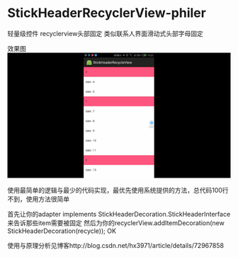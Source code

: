 # StickHeaderRecyclerView-philer
轻量级控件
recyclerview头部固定
类似联系人界面滑动式头部字母固定

效果图
![usage pic](./gif/stickheader.gif)


使用最简单的逻辑与最少的代码实现，最优先使用系统提供的方法，总代码100行不到，使用方法很简单

首先让你的adapter implements StickHeaderDecoration.StickHeaderInterface 
来告诉那些item需要被固定
然后为你的recyclerView.addItemDecoration(new StickHeaderDecoration(recycle));
OK

使用与原理分析见博客http://blog.csdn.net/hx3971/article/details/72967858
